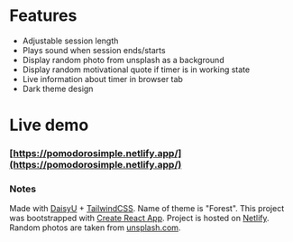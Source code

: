 # Features

- Adjustable session length
- Plays sound when session ends/starts
- Display random photo from unsplash as a background
- Display random motivational quote if timer is in working state
- Live information about timer in browser tab
- Dark theme design

# Live demo

### [https://pomodorosimple.netlify.app/](https://pomodorosimple.netlify.app/)

### Notes

Made with [DaisyU](https://daisyui.com/) + [TailwindCSS](https://tailwindcss.com/). Name of theme is "Forest".
This project was bootstrapped with [Create React App](https://github.com/facebook/create-react-app).
Project is hosted on [Netlify](https://www.netlify.com/).
Random photos are taken from [unsplash.com](https://unsplash.com/).
